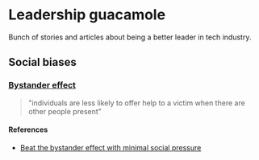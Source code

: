 # Leadership guacamole
Bunch of stories and articles about being a better leader in tech industry.

## Social biases
### [Bystander effect](https://en.wikipedia.org/wiki/Bystander_effect)
> "individuals are less likely to offer help to a victim when there are other people present"
#### References
* [Beat the bystander effect with minimal social pressure](http://acritch.com/bystander-tactics/)
